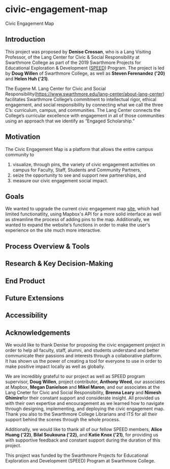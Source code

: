 # civic-engagement-map

Civic Engagement Map

## Introduction

This project was proposed by **Denise Crossan**, who is a Lang Visiting Professor, of the Lang Center for Civic & Social Responsibility at Swarthmore College as part of the 2019 Swarthmore Projects for Educational Exploration & Development ([SPEED](https://www.swarthmore.edu/its/swarthmore-projects-educational-exploration-and-development-speed-program)) Program. The project is led by **Doug Willen** of Swarthmore College, as well as **Steven Ferenandez ('20)** and **Helen Huh ('21)**.

The Eugene M. Lang Center for Civic and Social Responsibility(https://www.swarthmore.edu/lang-center/about-lang-center) facilitates Swarthmore College’s commitment to intellectual rigor, ethical engagement, and social responsibility by connecting what we call the three C’s: curriculum, campus, and communities. The Lang Center connects the College’s curricular excellence with engagement in all of those communities using an approach that we identify as “Engaged Scholarship.”

## Motivation

The Civic Engagement Map is a platform that allows the entire campus community to 
1) visualize,  through pins,  the variety of civic engagement activities on campus for Faculty, Staff, Students and Community Partners, 
2) seize the opportunity to see and support new partnerships, and 
3) measure our civic engagement social impact.  

## Goals

We wanted to upgrade the current civic engagement map [site](http://mapmyorg.net/), which had limited functionatlity, using Mapbox's API for a more solid interface as well as streamline the process of adding pins to the map. Additionally, we wanted to expand the website's functions in order to make the user's experience on the site much more interactive. 

## Process Overview & Tools

## Research & Key Decision-Making

## End Product

## Future Extensions

## Accessibility

## Acknowledgements

We would like to thank Denise for proposing the civic engagement project in order to help all faculty, staff, alumni, and students understand and better communicate their passions and interests through a collaborative platform. It has shown us the power of creating a tool for everyone to use in order to make positive impact locally as well as globally.

We are incredibly grateful to our project as well as SPEED program supervisor, **Doug Willen**, project contributor, **Anthony Weed**, our associates at Mapbox, **Megan Danielson** and **Mikel Maron**, and our associates at the Lang Cneter for Civic and Social Responsibility, **Brenna Leary** and **Nimesh Ghimire**for their constant support and considerate insight. All provided us with their own expertise and encouragement as we learned how to navigate through designing, implementing, and deploying the civic engagement map. Thank you also to the Swarthmore College Librarians and ITS for all their support behind the scenes through the whole process.

Additionally, we would like to thank all of our fellow SPEED members, **Alice Huang ('22)**, **Bilal Soukouna ('22)**, and **Katie Knox ('21)**, for providing us with supportive feedback and constant support during the duration of this project.

This project was funded by the Swarthmore Projects for Educational Exploration and Development (SPEED) Program at Swarthmore College.
